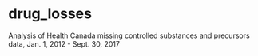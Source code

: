 # drug_losses
Analysis of Health Canada missing controlled substances and precursors data, Jan. 1, 2012 - Sept. 30, 2017
